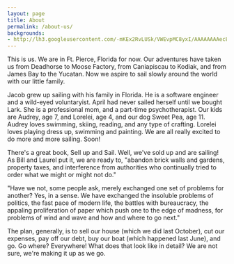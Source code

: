 ```yaml
---
layout: page
title: About
permalink: /about-us/
backgrounds:
- http://lh3.googleusercontent.com/-mKEx2RvLUSk/VWEvpMC8yxI/AAAAAAAAecE/zu07raO2VIg/s640/blogger-image-323423667.jpg
---
```

This is us. We are in Ft. Pierce, Florida for now.  Our adventures have taken us from Deadhorse to Moose Factory, from Caniapiscau to Kodiak, and from James Bay to the Yucatan. Now we aspire to sail slowly around the world with our little family.

Jacob grew up sailing with his family in Florida. He is a software engineer and a wild-eyed voluntaryist. April had never sailed herself until we bought Lark. She is a professional mom, and a part-time psychotherapist. Our kids are Audrey, age 7, and Lorelei, age 4, and our dog Sweet Pea, age 11. Audrey loves swimming, skiing, reading, and any type of crafting.  Lorelei loves playing dress up, swimming and painting.  We are all really excited to do more and more sailing. Soon!

There's a great book, Sell up and Sail.  Well, we've sold up and are sailing!  As Bill and Laurel put it, we are ready to, "abandon brick walls and gardens, property taxes, and interference from authorities who continually tried to order what we might or might not do."

"Have we not, some people ask, merely exchanged one set of problems for another?  Yes, in a sense.  We have exchanged the insoluble problems of politics, the fast pace of modern life, the battles with bureaucracy, the appaling proliferation of paper which push one to the edge of madness, for problems of wind and wave and how and where to go next."

The plan, generally, is to sell our house (which we did last October), cut our expenses, pay off our debt, buy our boat (which happened last June), and go.  Go where?  Everywhere!  What does that look like in detail?  We are not sure, we're making it up as we go.
